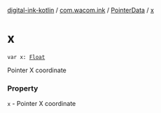 [digital-ink-kotlin](../../index.md) / [com.wacom.ink](../index.md) / [PointerData](index.md) / [x](./x.md)

# x

`var x: `[`Float`](https://kotlinlang.org/api/latest/jvm/stdlib/kotlin/-float/index.html)

Pointer X coordinate

### Property

`x` - Pointer X coordinate